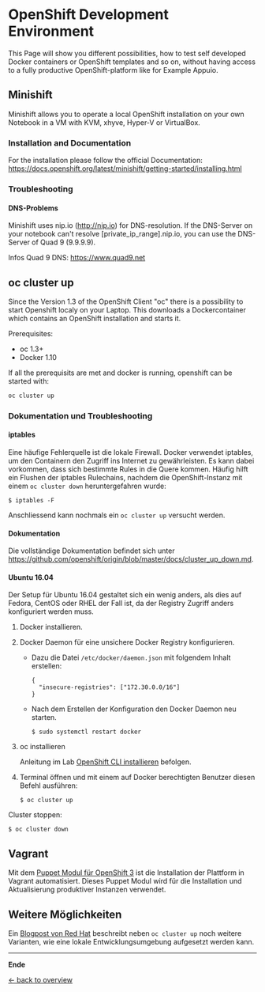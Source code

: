 # OpenShift Development Environment

This Page will show you different possibilities, how to test self developed Docker containers or OpenShift templates and so on, without having access to a fully productive OpenShift-platform like for Example Appuio.

## Minishift

Minishift allows you to operate a local OpenShift installation on your own Notebook in a VM with KVM, xhyve, Hyper-V or VirtualBox.

### Installation and Documentation

For the installation please follow the official Documentation: https://docs.openshift.org/latest/minishift/getting-started/installing.html

### Troubleshooting

#### DNS-Problems

Minishift uses nip.io (http://nip.io) for DNS-resolution. If the DNS-Server on your notebook can't resolve [private_ip_range].nip.io, you can use the DNS-Server of Quad 9 (9.9.9.9).

Infos Quad 9 DNS: https://www.quad9.net


## oc cluster up

Since the Version 1.3 of the OpenShift Client "oc" there is a possibility to start Openshift localy on your Laptop. This downloads a Dockercontainer which contains an OpenShift installation and starts it.

Prerequisites:
* oc 1.3+
* Docker 1.10

If all the prerequisits are met and docker is running, openshift can be started with:

```bash
oc cluster up
```

### Dokumentation und Troubleshooting

#### iptables
Eine häufige Fehlerquelle ist die lokale Firewall. Docker verwendet iptables, um den Containern den Zugriff ins Internet zu gewährleisten. Es kann dabei vorkommen, dass sich bestimmte Rules in die Quere kommen. Häufig hilft ein Flushen der iptables Rulechains, nachdem die OpenShift-Instanz mit einem `oc cluster down` heruntergefahren wurde:
```
$ iptables -F
```
Anschliessend kann nochmals ein `oc cluster up` versucht werden.

#### Dokumentation

Die vollständige Dokumentation befindet sich unter https://github.com/openshift/origin/blob/master/docs/cluster_up_down.md.

#### Ubuntu 16.04

Der Setup für Ubuntu 16.04 gestaltet sich ein wenig anders, als dies auf Fedora, CentOS oder RHEL der Fall ist, da der Registry Zugriff anders konfiguriert werden muss.

1. Docker installieren.
2. Docker Daemon für eine unsichere Docker Registry konfigurieren.
   - Dazu die Datei `/etc/docker/daemon.json` mit folgendem Inhalt erstellen:
     ```
     {
       "insecure-registries": ["172.30.0.0/16"]
     }
     ```

   - Nach dem Erstellen der Konfiguration den Docker Daemon neu starten.
     ```
     $ sudo systemctl restart docker
     ```

3. oc installieren

   Anleitung im Lab [OpenShift CLI installieren](labs/02_cli.md) befolgen.

4. Terminal öffnen und mit einem auf Docker berechtigten Benutzer diesen Befehl ausführen:
   ```
   $ oc cluster up
   ```

Cluster stoppen:
```
$ oc cluster down
```

## Vagrant

Mit dem [Puppet Modul für OpenShift 3](https://github.com/puzzle/puppet-openshift3/tree/dev) ist die Installation der Plattform in Vagrant automatisiert. Dieses Puppet Modul wird für die Installation und Aktualisierung produktiver Instanzen verwendet.

## Weitere Möglichkeiten

Ein [Blogpost von Red Hat](https://developers.redhat.com/blog/2016/10/11/four-creative-ways-to-create-an-openshiftkubernetes-dev-environment/) beschreibt neben `oc cluster up` noch weitere Varianten, wie eine lokale Entwicklungsumgebung aufgesetzt werden kann.

---

**Ende**

[← back to overview](../README.md)
